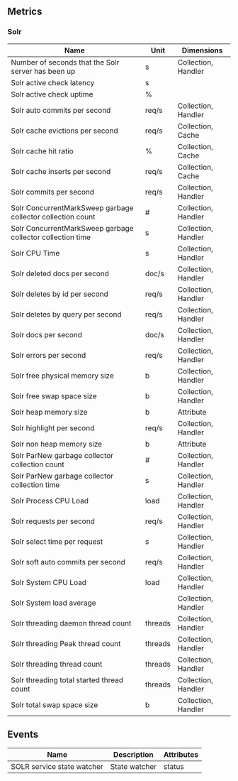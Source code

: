 ## Metrics

### Solr 

| Name | Unit | Dimensions |
|------|------|------------|
| Number of seconds that the Solr server has been up | s | Collection, Handler |
| Solr active check latency | s |  |
| Solr active check uptime | % |  |
| Solr auto commits per second | req/s | Collection, Handler |
| Solr cache evictions per second | req/s | Collection, Cache |
| Solr cache hit ratio | % | Collection, Cache |
| Solr cache inserts per second | req/s | Collection, Cache |
| Solr commits per second | req/s | Collection, Handler |
| Solr ConcurrentMarkSweep garbage collector collection count | # | Collection, Handler |
| Solr ConcurrentMarkSweep garbage collector collection time | s | Collection, Handler |
| Solr CPU Time | s | Collection, Handler |
| Solr deleted docs per second | doc/s | Collection, Handler |
| Solr deletes by id per second | req/s | Collection, Handler |
| Solr deletes by query per second | req/s | Collection, Handler |
| Solr docs per second | doc/s | Collection, Handler |
| Solr errors per second | req/s | Collection, Handler |
| Solr free physical memory size | b | Collection, Handler |
| Solr free swap space size | b | Collection, Handler |
| Solr heap memory size | b | Attribute |
| Solr highlight per second | req/s | Collection, Handler |
| Solr non heap memory size | b | Attribute |
| Solr ParNew garbage collector collection count | # | Collection, Handler |
| Solr ParNew garbage collector collection time | s | Collection, Handler |
| Solr Process CPU Load | load | Collection, Handler |
| Solr requests per second | req/s | Collection, Handler |
| Solr select time per request | s | Collection, Handler |
| Solr soft auto commits per second | req/s | Collection, Handler |
| Solr System CPU Load | load | Collection, Handler |
| Solr System load average |  | Collection, Handler |
| Solr threading daemon thread count | threads | Collection, Handler |
| Solr threading Peak thread count | threads | Collection, Handler |
| Solr threading thread count | threads | Collection, Handler |
| Solr threading total started thread count | threads | Collection, Handler |
| Solr total swap space size | b | Collection, Handler |

## Events

| Name | Description | Attributes |
|------|-------------|------------|
| SOLR service state watcher | State watcher | status |

